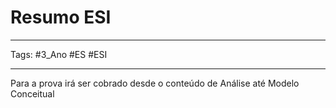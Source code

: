 # Resumo ESI

---

Tags: #3_Ano #ES #ESI 

---

Para a prova irá ser cobrado desde o conteúdo de Análise até Modelo Conceitual